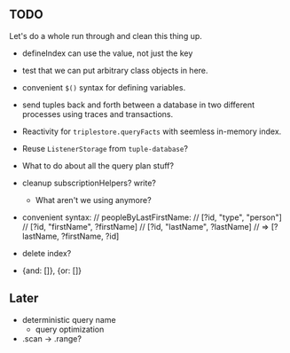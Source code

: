 
## TODO

Let's do a whole run through and clean this thing up.




- defineIndex can use the value, not just the key


- test that we can put arbitrary class objects in here.
- convenient `$()` syntax for defining variables.
- send tuples back and forth between a database in two different processes using traces and transactions.

- Reactivity for `triplestore.queryFacts` with seemless in-memory index.
- Reuse `ListenerStorage` from `tuple-database`?
- What to do about all the query plan stuff?

- cleanup
	subscriptionHelpers?
	write?
	- What aren't we using anymore?

- convenient syntax:
	// peopleByLastFirstName:
	// [?id, "type", "person"]
	// [?id, "firstName", ?firstName]
	// [?id, "lastName", ?lastName]
	// => [?lastName, ?firstName, ?id]

- delete index?
- {and: []}, {or: []}

## Later
- deterministic query name
	- query optimization
- .scan -> .range?